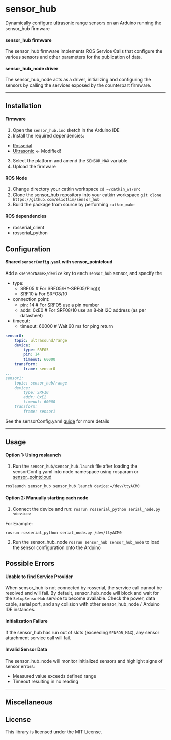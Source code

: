 # sensor_hub
Dynamically configure ultrasonic range sensors on an Arduino running the sensor_hub firmware

#### sensor_hub firmware
The sensor_hub firmware implements ROS Service Calls that configure the various sensors and other parameters for the publication of data.
#### sensor_hub_node driver
The sensor_hub_node acts as a driver, initializing and configuring the sensors by calling the services exposed by the counterpart firmware.

---

## Installation
#### Firmware
1. Open the `sensor_hub.ino` sketch in the Arduino IDE
2. Install the required dependencies:
  - [Rosserial](https://github.com/frankjoshua/rosserial_arduino_lib)
  - [Ultrasonic](https://github.com/eliotlim/Ultrasonic) <- Modified!
3. Select the platform and amend the `SENSOR_MAX` variable
4. Upload the firmware

#### ROS Node
1. Change directory your catkin workspace `cd ~/catkin_ws/src`
2. Clone the sensor_hub repository into your catkin workspace `git clone https://github.com/eliotlim/sensor_hub`
3. Build the package from source by performing `catkin_make`

#### ROS dependencies
- rosserial_client
- rosserial_python

## Configuration
#### Shared `sensorConfig.yaml` with sensor_pointcloud
Add a `<sensorName>/device` key to each `sensor_hub` sensor, and specify the
- type:
  - SRF05 # For SRF05/HY-SRF05/Ping)))
  - SRF10 # For SRF08/10
- connection point:
  - pin: 14 # For SRF05 use a pin number
  - addr: 0xE0 # For SRF08/10 use an 8-bit I2C address (as per datasheet)
- timeout:
  - timeout: 60000 # Wait 60 ms for ping return

```yaml
sensor0:
    topic: ultrasound/range
    device:
        type: SRF05
        pin: 14
        timeout: 60000
    transform:
        frame: sensor0
...
sensor1:
    topic: sensor_hub/range
    device:
        type: SRF10
        addr: 0xE2
        timeout: 60000
    transform:
        frame: sensor1
```
See the sensorConfig.yaml [guide](https://github.com/eliotlim/sensor_pointcloud/blob/master/sensorConfig.md) for more details

---

## Usage
#### Option 1: Using roslaunch
1. Run the `sensor_hub/sensor_hub.launch` file after loading the sensorConfig.yaml into node namespace using rosparam or [sensor_pointcloud](https://github.com/eliotlim/sensor_pointcloud)
```
roslaunch sensor_hub sensor_hub.launch device:=/dev/ttyACM0
```

#### Option 2: Manually starting each node
1. Connect the device and run: `rosrun rosserial_python serial_node.py <device>`

  For Example:
  ```
  rosrun rosserial_python serial_node.py /dev/ttyACM0
  ```
2. Run the sensor_hub_node `rosrun sensor_hub sensor_hub_node` to load the sensor configuration onto the Arduino

## Possible Errors
#### Unable to find Service Provider
When sensor_hub is not connected by rosserial, the service call cannot be resolved and will fail. By default, sensor_hub_node will block and wait for the `SetupSensorHub` service to become available. Check the power, data cable, serial port, and any collision with other sensor_hub_node / Arduino IDE instances.
#### Initialization Failure
If the sensor_hub has run out of slots (exceeding `SENSOR_MAX`), any sensor attachment service call will fail.
#### Invalid Sensor Data
The sensor_hub_node will monitor initialized sensors and highlight signs of sensor errors:
- Measured value exceeds defined range
- Timeout resulting in no reading


---
## Miscellaneous
## License
This library is licensed under the MIT License.
